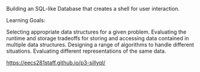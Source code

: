 Building an SQL-like Database that creates a shell for user interaction.

Learning Goals:

Selecting appropriate data structures for a given problem.
Evaluating the runtime and storage tradeoffs for storing and accessing data contained in multiple data structures.
Designing a range of algorithms to handle different situations.
Evaluating different representations of the same data.


https://eecs281staff.github.io/p3-sillyql/
